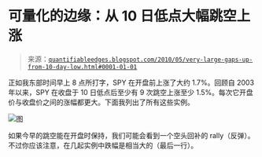 <!--yml

分类：未分类

日期：2024-05-18 12:59:41

-->

# 可量化的边缘：从 10 日低点大幅跳空上涨

> 来源：[`quantifiableedges.blogspot.com/2010/05/very-large-gaps-up-from-10-day-low.html#0001-01-01`](http://quantifiableedges.blogspot.com/2010/05/very-large-gaps-up-from-10-day-low.html#0001-01-01)

正如我东部时间早上 8 点所打字，SPY 在开盘前上涨了大约 1.7%。回顾自 2003 年以来，SPY 在收盘于 10 日低点后至少有 9 次跳空上涨至少 1.5%。每次它开盘价与收盘价之间的涨幅都更大。下面我列出了所有这些实例。

![图](https://blogger.googleusercontent.com/img/b/R29vZ2xl/AVvXsEhar7HgA5k7UYwpPR0Lu9qiD-_4kAw4c8vOFvQeZmoRbgb7Vj0AlfhT1383PAmFKeeZ9BkY8JJtIY3x7z7cOLbudYtTGyUOdQRYK3IXfWptDhQk7wOy0sw1eh-i0YhYY2-jYEdBClKM8jIh/s1600/2010-05-27+png.png)

如果今早的跳空能在开盘时保持，我们可能会看到一个空头回补的 rally（反弹）。不过你应该注意，在几起实例中跌幅是相当大的（最后一行）。
